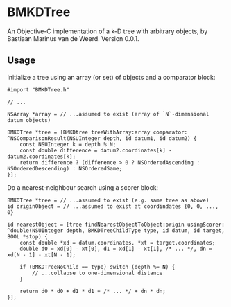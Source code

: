 # BMKDTree

An Objective-C implementation of a k-D tree with arbitrary objects, by Bastiaan Marinus van de Weerd. Version 0.0.1.

## Usage

Initialize a tree using an array (or set) of objects and a comparator block:

~~~obj-c
#import "BMKDTree.h"

// ...

NSArray *array = // ...assumed to exist (array of `N`-dimensional datum objects)

BMKDTree *tree = [BMKDtree treeWithArray:array comparator:
^NSComparisonResult(NSUInteger depth, id datum1, id datum2) {
    const NSUInteger k = depth % N;
    const double difference = datum2.coordinates[k] - datum2.coordinates[k];
    return difference ? (difference > 0 ? NSOrderedAscending : NSOrderedDescending) : NSOrderedSame;
}];
~~~

Do a nearest-neighbour search using a scorer block:

~~~obj-c
BMKDTree *tree = // ...assumed to exist (e.g. same tree as above)
id originObject = // ...assumed to exist at coordindates {0, 0, ..., 0}

id nearestObject = [tree findNearestObjectToObject:origin usingScorer:
^double(NSUInteger depth, BMKDTreeChildType type, id datum, id target, BOOL *stop) {
    const double *xd = datum.coordinates, *xt = target.coordinates;
    double d0 = xd[0] - xt[0], d1 = xd[1] - xt[1], /* ... */, dn = xd[N - 1] - xt[N - 1];
    
    if (BMKDTreeNoChild == type) switch (depth %= N) {
    	// ...collapse to one-dimensional distance
    }
    
    return d0 * d0 + d1 * d1 + /* ... */ + dn * dn;
}];
~~~